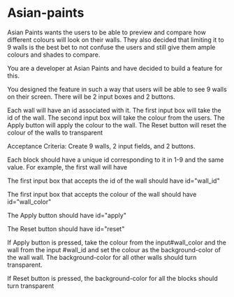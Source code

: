 # Asian-paints
Asian Paints wants the users to be able to preview and compare how different colours will look on their walls. They also decided that limiting it to 9 walls is the best bet to not confuse the users and still give them ample colours and shades to compare.

You are a developer at Asian Paints and have decided to build a feature for this.

You designed the feature in such a way that users will be able to see 9 walls on their screen. There will be 2 input boxes and 2 buttons.

Each wall will have an id associated with it. The first input box will take the id of the wall. The second input box will take the colour from the users. The Apply button will apply the colour to the wall. The Reset button will reset the colour of the walls to transparent

Acceptance Criteria:
Create 9 walls, 2 input fields, and 2 buttons.

Each block should have a unique id corresponding to it in 1-9 and the same value. For example, the first wall will have <div id="1" value="1"></div>

The first input box that accepts the id of the wall should have id="wall_id"

The first input box that accepts the colour of the wall should have id="wall_color"

The Apply button should have id="apply"

The Reset button should have id="reset"

If Apply button is pressed, take the colour from the input#wall_color and the wall from the input #wall_id and set the colour as the background-color of the wall wall. The background-color for all other walls should turn transparent.

If Reset button is pressed, the background-color for all the blocks should turn transparent
